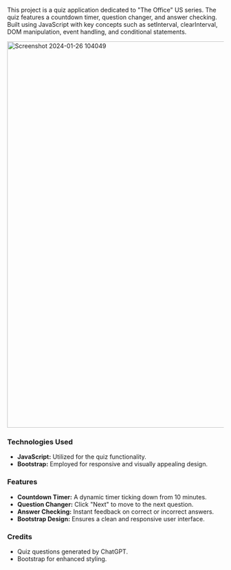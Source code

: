 This project is a quiz application dedicated to "The Office" US series. The quiz features a countdown timer, question changer, and answer checking. Built using JavaScript with key concepts such as setInterval, clearInterval, DOM manipulation, event handling, and conditional statements.


<img width="900" alt="Screenshot 2024-01-26 104049" src="https://github.com/itsonlyTushar/quiz-app/assets/123139719/a76862d3-20b8-4456-a334-9f58daaa8d79">




### Technologies Used

- **JavaScript:** Utilized for the quiz functionality.
- **Bootstrap:** Employed for responsive and visually appealing design.

### Features

- **Countdown Timer:** A dynamic timer ticking down from 10 minutes.
- **Question Changer:** Click "Next" to move to the next question.
- **Answer Checking:** Instant feedback on correct or incorrect answers.
- **Bootstrap Design:** Ensures a clean and responsive user interface.

### Credits

- Quiz questions generated by ChatGPT.
- Bootstrap for enhanced styling.



